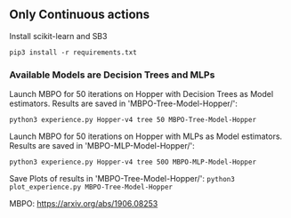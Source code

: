 ## Only Continuous actions


Install scikit-learn and SB3

```pip3 install -r requirements.txt```

### Available Models are Decision Trees and MLPs

Launch MBPO for 50 iterations on Hopper with Decision Trees as Model estimators.
Results are saved in 'MBPO-Tree-Model-Hopper/':

```python3 experience.py Hopper-v4 tree 50 MBPO-Tree-Model-Hopper```


Launch MBPO for 50 iterations on Hopper with MLPs as Model estimators.
Results are saved in 'MBPO-MLP-Model-Hopper/':

```python3 experience.py Hopper-v4 tree 50O MBPO-MLP-Model-Hopper```

Save Plots of results in 'MBPO-Tree-Model-Hopper/':
```python3 plot_experience.py MBPO-Tree-Model-Hopper```

MBPO: https://arxiv.org/abs/1906.08253

